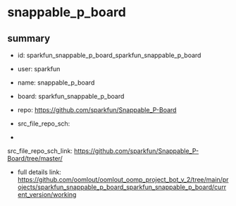 # snappable_p_board
 
## summary 
* id: sparkfun_snappable_p_board_sparkfun_snappable_p_board
* user: sparkfun
* name: snappable_p_board
* board: sparkfun_snappable_p_board
* repo: https://github.com/sparkfun/Snappable_P-Board



* src_file_repo_sch: 
*
 src_file_repo_sch_link: https://github.com/sparkfun/Snappable_P-Board/tree/master/
* full details link: https://github.com/oomlout/oomlout_oomp_project_bot_v_2/tree/main/projects/sparkfun_snappable_p_board_sparkfun_snappable_p_board/current_version/working  






